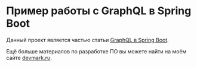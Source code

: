# Пример работы с GraphQL в Spring Boot
Данный проект является частью статьи [GraphQL в Spring Boot](https://devmark.ru/article/spring-boot-graphql-example).

Ещё больше материалов по разработке ПО вы можете найти на моём сайте [devmark.ru](https://devmark.ru/).
